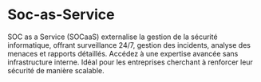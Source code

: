 # Soc-as-Service
SOC as a Service (SOCaaS) externalise la gestion de la sécurité informatique, offrant surveillance 24/7, gestion des incidents, analyse des menaces et rapports détaillés. Accédez à une expertise avancée sans infrastructure interne. Idéal pour les entreprises cherchant à renforcer leur sécurité de manière scalable.
